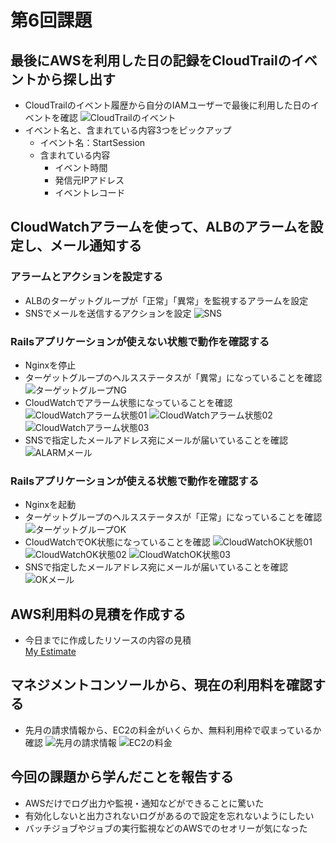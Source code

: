 # 第6回課題

## 最後にAWSを利用した日の記録をCloudTrailのイベントから探し出す
- CloudTrailのイベント履歴から自分のIAMユーザーで最後に利用した日のイベントを確認
![CloudTrailのイベント](images/lecture06_cloudtrail.png)
- イベント名と、含まれている内容3つをピックアップ
    - イベント名：StartSession
    - 含まれている内容
        - イベント時間
        - 発信元IPアドレス
        - イベントレコード

## CloudWatchアラームを使って、ALBのアラームを設定し、メール通知する
### アラームとアクションを設定する
- ALBのターゲットグループが「正常」「異常」を監視するアラームを設定
- SNSでメールを送信するアクションを設定
![SNS](images/lecture06_sns.png)

### Railsアプリケーションが使えない状態で動作を確認する
- Nginxを停止
- ターゲットグループのヘルスステータスが「異常」になっていることを確認
![ターゲットグループNG](images/lecture06_tg_ng.png)
- CloudWatchでアラーム状態になっていることを確認
![CloudWatchアラーム状態01](images/lecture06_alarm_01.png)
![CloudWatchアラーム状態02](images/lecture06_alarm_02.png)
![CloudWatchアラーム状態03](images/lecture06_alarm_03.png)
- SNSで指定したメールアドレス宛にメールが届いていることを確認
![ALARMメール](images/lecture06_mail_alarm.png)

### Railsアプリケーションが使える状態で動作を確認する
- Nginxを起動
- ターゲットグループのヘルスステータスが「正常」になっていることを確認
![ターゲットグループOK](images/lecture06_tg_ok.png)
- CloudWatchでOK状態になっていることを確認
![CloudWatchOK状態01](images/lecture06_alarm_ok_01.png)
![CloudWatchOK状態02](images/lecture06_alarm_ok_02.png)
![CloudWatchOK状態03](images/lecture06_alarm_ok_03.png)
- SNSで指定したメールアドレス宛にメールが届いていることを確認
![OKメール](images/lecture06_mail_ok.png)

## AWS利用料の見積を作成する
- 今日までに作成したリソースの内容の見積<br>
[My Estimate](https://calculator.aws/#/estimate?id=08f16b517723506f91ca8c3a65e99ab34f193f0b)

## マネジメントコンソールから、現在の利用料を確認する
- 先月の請求情報から、EC2の料金がいくらか、無料利用枠で収まっているか確認
![先月の請求情報](images/lecture06_billing_01.png)
![EC2の料金](images/lecture06_billing_02.png)

## 今回の課題から学んだことを報告する
- AWSだけでログ出力や監視・通知などができることに驚いた
- 有効化しないと出力されないログがあるので設定を忘れないようにしたい
- バッチジョブやジョブの実行監視などのAWSでのセオリーが気になった